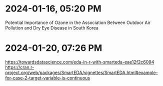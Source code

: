 # 2024-01-16, 05:20 PM
Potential Importance of Ozone in the Association Between Outdoor Air Pollution and Dry Eye Disease in South Korea


# 2024-01-20, 07:26 PM

https://towardsdatascience.com/eda-in-r-with-smarteda-eae12f2c6094
https://cran.r-project.org/web/packages/SmartEDA/vignettes/SmartEDA.html#example-for-case-2-target-variable-is-continuous


